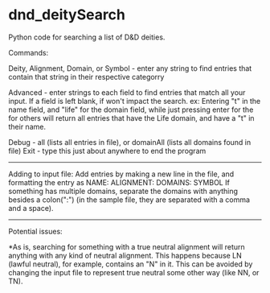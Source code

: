 # dnd_deitySearch
Python code for searching a list of D&amp;D deities.

Commands:

Deity, Alignment, Domain, or Symbol - enter any string to find entries that contain that string in their respective categorry

Advanced - enter strings to each field to find entries that match all your input. If a field is left blank, if won't impact the search.
  ex: Entering "t" in the name field, and "life" for the domain field, while just pressing enter for the for others will return        all entries that have the Life domain, and have a "t" in their name.

Debug - all (lists all entries in file), or domainAll (lists all domains found in file)
Exit - type this just about anywhere to end the program

---
Adding to input file:
Add entries by making a new line in the file, and formatting the entry as NAME: ALIGNMENT: DOMAINS: SYMBOL
If something has multiple domains, separate the domains with anything besides a colon(":") (in the sample file, they are separated with a comma and a space).

---
Potential issues:

*As is, searching for something with a true neutral alignment will return anything with any kind of neutral alignment. This happens because LN (lawful neutral), for example, contains an "N" in it. This can be avoided by changing the input file to represent true neutral some other way (like NN, or TN).
